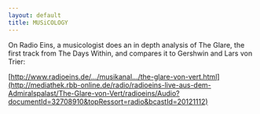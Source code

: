 ```yaml
---
layout: default
title: MUSiCOLOGY
---
```


On Radio Eins, a musicologist does an in depth analysis of The Glare, the first track from The Days Within, and compares it to Gershwin and Lars von Trier:

[http://www.radioeins.de/…/musikanal…/the-glare-von-vert.html](http://mediathek.rbb-online.de/radio/radioeins-live-aus-dem-Admiralspalast/The-Glare-von-Vert/radioeins/Audio?documentId=32708910&topRessort=radio&bcastId=20121112)